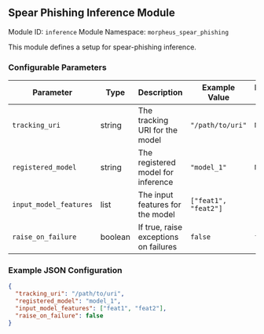 <!--
SPDX-FileCopyrightText: Copyright (c) 2022-2024, NVIDIA CORPORATION & AFFILIATES. All rights reserved.
SPDX-License-Identifier: Apache-2.0

Licensed under the Apache License, Version 2.0 (the "License");
you may not use this file except in compliance with the License.
You may obtain a copy of the License at

http://www.apache.org/licenses/LICENSE-2.0

Unless required by applicable law or agreed to in writing, software
distributed under the License is distributed on an "AS IS" BASIS,
WITHOUT WARRANTIES OR CONDITIONS OF ANY KIND, either express or implied.
See the License for the specific language governing permissions and
limitations under the License.
-->

## Spear Phishing Inference Module

Module ID: `inference`
Module Namespace: `morpheus_spear_phishing`

This module defines a setup for spear-phishing inference.

### Configurable Parameters

| Parameter              | Type | Description                           | Example Value      | Default Value |
|------------------------|------|---------------------------------------|--------------------|---------------|
| `tracking_uri`         | string  | The tracking URI for the model        | `"/path/to/uri"`     | `None`        |
| `registered_model`     | string  | The registered model for inference    | `"model_1"`          | `None`        |
| `input_model_features` | list | The input features for the model      | `["feat1", "feat2"]` | `[]`          |
| `raise_on_failure`     | boolean | If true, raise exceptions on failures | `false`              | `false`       |

### Example JSON Configuration

```json
{
  "tracking_uri": "/path/to/uri",
  "registered_model": "model_1",
  "input_model_features": ["feat1", "feat2"],
  "raise_on_failure": false
}
